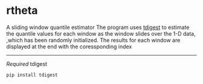 # rtheta
A sliding window quantile estimator
The program uses [tdigest](https://github.com/CamDavidsonPilon/tdigest) to estimate the quantile values for each window as the window slides over the 1-D data, ,which has been randomly initialized.
The results for each window are displayed at the end with the coressponding index
___
*Required* tdigest

````pip install tdigest````
